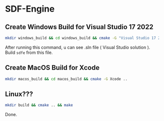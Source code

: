 # SDF-Engine

## Create Windows Build for Visual Studio 17 2022

```sh
mkdir windows_build && cd windows_build && cmake -G "Visual Studio 17 2022" -A x64
```

After running this command, u can see .sln file ( Visual Studio solution ). Build ```sdfe``` from this file.

## Create MacOS Build for Xcode
```sh
mkdir macos_build && cd macos_build && cmake -G Xcode ..
```

## Linux???
```sh
mkdir build && cmake .. && make
```

Done.

